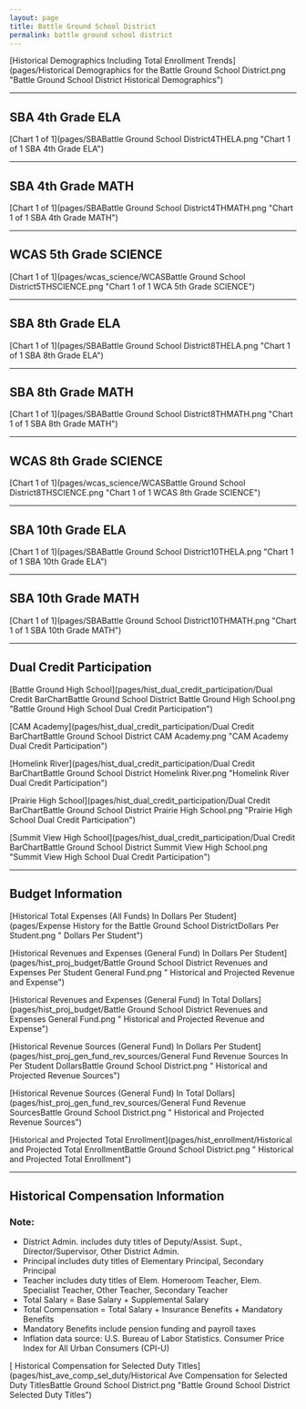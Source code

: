 ```yaml
---
layout: page
title: Battle Ground School District
permalink: battle ground school district
---
```



[Historical Demographics Including Total Enrollment Trends](pages/Historical Demographics for the Battle Ground School District.png "Battle Ground School District Historical Demographics")

___

## SBA 4th Grade ELA

[Chart 1 of 1](pages/SBABattle Ground School District4THELA.png "Chart 1 of 1 SBA 4th Grade ELA")


___

## SBA 4th Grade MATH

[Chart 1 of 1](pages/SBABattle Ground School District4THMATH.png "Chart 1 of 1 SBA 4th Grade MATH")


___

## WCAS 5th Grade SCIENCE

[Chart 1 of 1](pages/wcas_science/WCASBattle Ground School District5THSCIENCE.png "Chart 1 of 1 WCA 5th Grade SCIENCE")


___

## SBA 8th Grade ELA

[Chart 1 of 1](pages/SBABattle Ground School District8THELA.png "Chart 1 of 1 SBA 8th Grade ELA")


___

## SBA 8th Grade MATH

[Chart 1 of 1](pages/SBABattle Ground School District8THMATH.png "Chart 1 of 1 SBA 8th Grade MATH")


___

## WCAS 8th Grade SCIENCE

[Chart 1 of 1](pages/wcas_science/WCASBattle Ground School District8THSCIENCE.png "Chart 1 of 1 WCAS 8th Grade SCIENCE")


___

## SBA 10th Grade ELA

[Chart 1 of 1](pages/SBABattle Ground School District10THELA.png "Chart 1 of 1 SBA 10th Grade ELA")


___

## SBA 10th Grade MATH

[Chart 1 of 1](pages/SBABattle Ground School District10THMATH.png "Chart 1 of 1 SBA 10th Grade MATH")


___

## Dual Credit Participation

[Battle Ground High School](pages/hist_dual_credit_participation/Dual Credit BarChartBattle Ground School District Battle Ground High School.png "Battle Ground High School Dual Credit Participation")

[CAM Academy](pages/hist_dual_credit_participation/Dual Credit BarChartBattle Ground School District CAM Academy.png "CAM Academy Dual Credit Participation")

[Homelink River](pages/hist_dual_credit_participation/Dual Credit BarChartBattle Ground School District Homelink River.png "Homelink River Dual Credit Participation")

[Prairie High School](pages/hist_dual_credit_participation/Dual Credit BarChartBattle Ground School District Prairie High School.png "Prairie High School Dual Credit Participation")

[Summit View High School](pages/hist_dual_credit_participation/Dual Credit BarChartBattle Ground School District Summit View High School.png "Summit View High School Dual Credit Participation")


___

## Budget Information

[Historical Total Expenses (All Funds) In Dollars Per Student](pages/Expense History for the Battle Ground School DistrictDollars Per Student.png " Dollars Per Student")

[Historical Revenues and Expenses (General Fund) In Dollars Per Student](pages/hist_proj_budget/Battle Ground School District Revenues and Expenses Per Student General Fund.png " Historical and Projected Revenue and Expense")

[Historical Revenues and Expenses (General Fund) In Total Dollars](pages/hist_proj_budget/Battle Ground School District Revenues and Expenses General Fund.png " Historical and Projected Revenue and Expense")

[Historical Revenue Sources (General Fund) In Dollars Per Student](pages/hist_proj_gen_fund_rev_sources/General Fund Revenue Sources In Per Student DollarsBattle Ground School District.png " Historical and Projected Revenue Sources")

[Historical Revenue Sources (General Fund) In Total Dollars](pages/hist_proj_gen_fund_rev_sources/General Fund Revenue SourcesBattle Ground School District.png " Historical and Projected Revenue Sources")

[Historical and Projected Total Enrollment](pages/hist_enrollment/Historical and Projected Total EnrollmentBattle Ground School District.png " Historical and Projected Total Enrollment")


___

## Historical Compensation Information
### Note:
- District Admin. includes duty titles of Deputy/Assist. Supt., Director/Supervisor, Other District Admin.
- Principal includes duty titles of Elementary Principal, Secondary Principal
- Teacher includes duty titles of Elem. Homeroom Teacher, Elem. Specialist Teacher, Other Teacher, Secondary Teacher
- Total Salary = Base Salary + Supplemental Salary
- Total Compensation = Total Salary + Insurance Benefits + Mandatory Benefits
- Mandatory Benefits include pension funding and payroll taxes
- Inflation data source: U.S. Bureau of Labor Statistics. Consumer Price Index for All Urban Consumers (CPI-U)

[ Historical Compensation for Selected Duty Titles](pages/hist_ave_comp_sel_duty/Historical Ave Compensation for Selected Duty TitlesBattle Ground School District.png "Battle Ground School District Selected Duty Titles")

